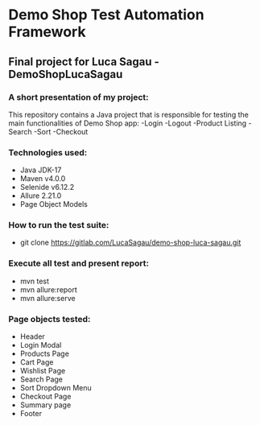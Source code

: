 # Demo Shop Test Automation Framework

## Final project for Luca Sagau - DemoShopLucaSagau

### A short presentation of my project:

This repository contains a Java project that is responsible for testing the main functionalities of Demo Shop app:
-Login
-Logout
-Product Listing
-Search
-Sort
-Checkout

### Technologies used:
- Java JDK-17
- Maven v4.0.0
- Selenide v6.12.2
- Allure 2.21.0
- Page Object Models

### How to run the test suite:
- git clone https://gitlab.com/LucaSagau/demo-shop-luca-sagau.git

### Execute all test and present report:
- mvn test
- mvn allure:report
- mvn allure:serve

### Page objects tested:
- Header
- Login Modal
- Products Page
- Cart Page
- Wishlist Page
- Search Page
- Sort Dropdown Menu
- Checkout Page
- Summary page
- Footer
